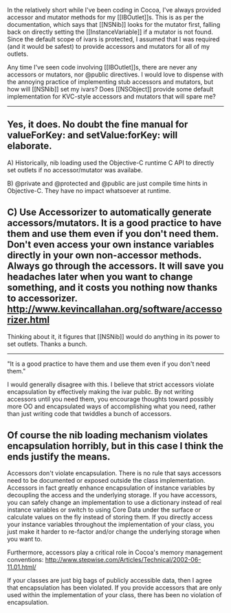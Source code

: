 In the relatively short while I've been coding in Cocoa, I've always provided accessor and mutator methods for my [[IBOutlet]]<nowiki/>s.  This is as per the documentation, which says that [[NSNib]] looks for the mutator first, falling back on directly setting the [[InstanceVariable]] if a mutator is not found.   Since the default scope of ivars is protected, I assumed that I was required (and it would be safest) to provide accessors and mutators for all of my outlets.

Any time I've seen code involving [[IBOutlet]]<nowiki/>s, there are never any accessors or mutators, nor @public directives.  I would love to dispense with the annoying practice of implementing stub accessors and mutators, but how will [[NSNib]] set my ivars?  Does [[NSObject]] provide some default implementation for KVC-style accessors and mutators that will spare me?

----
Yes, it does. No doubt the fine manual for valueForKey: and setValue:forKey: will elaborate.
----
A) Historically, nib loading used the Objective-C runtime C API to directly set outlets if no accessor/mutator was availabe.

B) @private and @protected and @public are just compile time hints in Objective-C.  They have no impact whatsoever at runtime.

C) Use Accessorizer to automatically generate accessors/mutators.  It is a good practice to have them and use them even if you don't need them.  Don't even access your own instance variables directly in your own non-accessor methods.  Always go through the accessors.  It will save you headaches later when you want to change something, and it costs you nothing now thanks to accessorizer.  http://www.kevincallahan.org/software/accessorizer.html
----
Thinking about it, it figures that [[NSNib]] would do anything in its power to set outlets.  Thanks a bunch.

----
"It is a good practice to have them and use them even if you don't need them."

I would generally disagree with this. I believe that strict accessors violate encapsulation by effectively making the ivar public. By not writing accessors until you need them, you encourage thoughts toward possibly more OO and encapsulated ways of accomplishing what you need, rather than just writing code that twiddles a bunch of accessors.

Of course the nib loading mechanism violates encapsulation horribly, but in this case I think the ends justify the means.
----
Accessors don't violate encapsulation.  There is no rule that says accessors need to be documented or exposed outside the class implementation.  Accessors in fact greatly enhance encapsulation of instance variables by decoupling the access and the underlying storage.  If you have accessors, you can safely change an implementation to use a dictionary instead of real instance variables or switch to using Core Data under the surface or calculate values on the fly instead of storing them.  If you directly access your instance variables throughout the implementation of your class, you just make it harder to re-factor and/or change the underlying storage when you want to.

Furthermore, accessors play a critical role in Cocoa's memory management conventions: http://www.stepwise.com/Articles/Technical/2002-06-11.01.html/

If your classes are just big bags of publicly accessible data, then I agree that encapsulation has been violated.  If you provide accessors that are only used within the implementation of your class, there has been no violation of encapsulation.